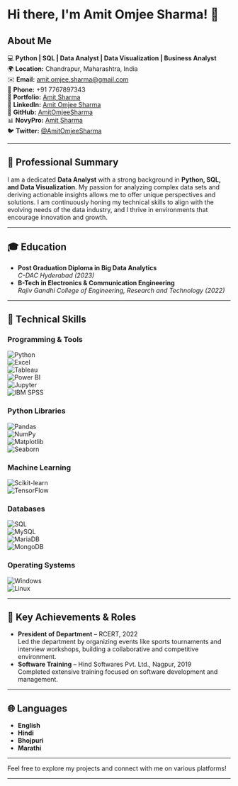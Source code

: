 # Hi there, I'm Amit Omjee Sharma! 👋

## About Me
💻 **Python | SQL | Data Analyst | Data Visualization | Business Analyst**  
🌍 **Location:** Chandrapur, Maharashtra, India  
✉️ **Email:** [amit.omjee.sharma@gmail.com](mailto:amit.omjee.sharma@gmail.com)  
📱 **Phone:** +91 7767897343  
🔗 **Portfolio:** [Amit Sharma](https://amitomjeesharma.github.io/)  
💼 **LinkedIn:** [Amit Omjee Sharma](https://www.linkedin.com/in/amit-omjee-sharma/)  
🐙 **GitHub:** [AmitOmjeeSharma](https://github.com/AmitOmjeeSharma)  
📊 **NovyPro:** [Amit Sharma](https://www.novypro.com/profile_projects/sharmaji99)  
🐦 **Twitter:** [@AmitOmjeeSharma](https://twitter.com/AmitOmjeeSharma)  

---

## 🚀 **Professional Summary**  
I am a dedicated **Data Analyst** with a strong background in **Python, SQL, and Data Visualization**. My passion for analyzing complex data sets and deriving actionable insights allows me to offer unique perspectives and solutions. I am continuously honing my technical skills to align with the evolving needs of the data industry, and I thrive in environments that encourage innovation and growth.

---

## 🎓 **Education**  
- **Post Graduation Diploma in Big Data Analytics**  
  *C-DAC Hyderabad (2023)*  
- **B-Tech in Electronics & Communication Engineering**  
  *Rajiv Gandhi College of Engineering, Research and Technology (2022)*

---

## 💼 **Technical Skills**

### Programming & Tools  
![Python](https://img.shields.io/badge/-Python-3776AB?style=flat&logo=python&logoColor=white)  
![Excel](https://img.shields.io/badge/-Excel-217346?style=flat&logo=microsoft-excel&logoColor=white)  
![Tableau](https://img.shields.io/badge/-Tableau-E97627?style=flat&logo=tableau&logoColor=white)  
![Power BI](https://img.shields.io/badge/-Power%20BI-F2C811?style=flat&logo=power-bi&logoColor=white)  
![Jupyter](https://img.shields.io/badge/-Jupyter-F37626?style=flat&logo=jupyter&logoColor=white)  
![IBM SPSS](https://img.shields.io/badge/-IBM%20SPSS-052FAD?style=flat&logo=ibm&logoColor=white)  

### Python Libraries  
![Pandas](https://img.shields.io/badge/-Pandas-150458?style=flat&logo=pandas&logoColor=white)  
![NumPy](https://img.shields.io/badge/-NumPy-013243?style=flat&logo=numpy&logoColor=white)  
![Matplotlib](https://img.shields.io/badge/-Matplotlib-2C8EBB?style=flat&logo=python&logoColor=white)  
![Seaborn](https://img.shields.io/badge/-Seaborn-3776AB?style=flat&logo=python&logoColor=white)  

### Machine Learning  
![Scikit-learn](https://img.shields.io/badge/-Scikit%20Learn-F7931E?style=flat&logo=scikit-learn&logoColor=white)  
![TensorFlow](https://img.shields.io/badge/-TensorFlow-FF6F00?style=flat&logo=tensorflow&logoColor=white)  

### Databases  
![SQL](https://img.shields.io/badge/-SQL-4479A1?style=flat&logo=sql&logoColor=white)  
![MySQL](https://img.shields.io/badge/-MySQL-4479A1?style=flat&logo=mysql&logoColor=white)  
![MariaDB](https://img.shields.io/badge/-MariaDB-003545?style=flat&logo=mariadb&logoColor=white)  
![MongoDB](https://img.shields.io/badge/-MongoDB-47A248?style=flat&logo=mongodb&logoColor=white)  

### Operating Systems  
![Windows](https://img.shields.io/badge/-Windows-0078D6?style=flat&logo=windows&logoColor=white)  
![Linux](https://img.shields.io/badge/-Linux-FCC624?style=flat&logo=linux&logoColor=white)  

---

## 🏅 **Key Achievements & Roles**  
- **President of Department** – RCERT, 2022  
  Led the department by organizing events like sports tournaments and interview workshops, building a collaborative and competitive environment.
- **Software Training** – Hind Softwares Pvt. Ltd., Nagpur, 2019  
  Completed extensive training focused on software development and management.

---

## 🌐 **Languages**
- **English**  
- **Hindi**  
- **Bhojpuri**  
- **Marathi**

---

Feel free to explore my projects and connect with me on various platforms!

---

